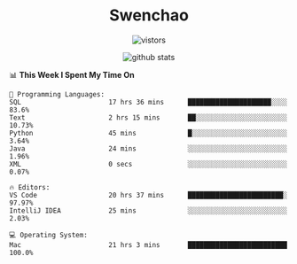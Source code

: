 <h1 align="center">Swenchao</h3>

<p align="center">
  <img src="https://visitor-badge.glitch.me/badge?page_id=Swenchao" alt="vistors" />
</p>

<p align="center">
  <img src="https://github-readme-stats.vercel.app/api?username=Swenchao&count_private=true&show_icons=true&theme=vue-dark&hide_title=true" alt="github stats" />
</p>

<!--START_SECTION:waka-->
📊 **This Week I Spent My Time On** 

```text
💬 Programming Languages: 
SQL                      17 hrs 36 mins      █████████████████████░░░░   83.6% 
Text                     2 hrs 15 mins       ██░░░░░░░░░░░░░░░░░░░░░░░   10.73% 
Python                   45 mins             █░░░░░░░░░░░░░░░░░░░░░░░░   3.64% 
Java                     24 mins             ░░░░░░░░░░░░░░░░░░░░░░░░░   1.96% 
XML                      0 secs              ░░░░░░░░░░░░░░░░░░░░░░░░░   0.07%

🔥 Editors: 
VS Code                  20 hrs 37 mins      ████████████████████████░   97.97% 
IntelliJ IDEA            25 mins             ░░░░░░░░░░░░░░░░░░░░░░░░░   2.03%

💻 Operating System: 
Mac                      21 hrs 3 mins       █████████████████████████   100.0%

```


<!--END_SECTION:waka-->
